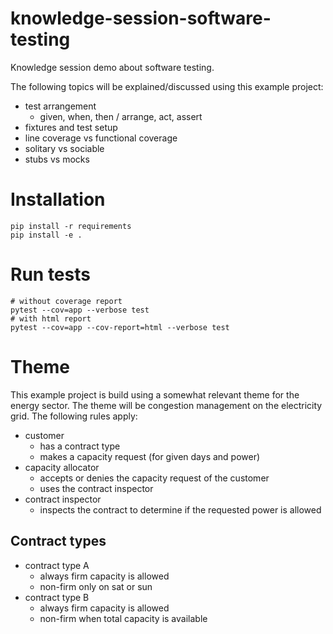 # knowledge-session-software-testing

Knowledge session demo about software testing.

The following topics will be explained/discussed using this example project:

* test arrangement
  * given, when, then / arrange, act, assert
* fixtures and test setup
* line coverage vs functional coverage
* solitary vs sociable
* stubs vs mocks

# Installation

```shell
pip install -r requirements
pip install -e .
```

# Run tests

```shell
# without coverage report
pytest --cov=app --verbose test
# with html report
pytest --cov=app --cov-report=html --verbose test
```

# Theme

This example project is build using a somewhat relevant theme for the energy sector. The theme will be congestion management on the electricity grid. The following rules apply:


* customer
  * has a contract type
  * makes a capacity request (for given days and power)
* capacity allocator
  * accepts or denies the capacity request of the customer
  * uses the contract inspector
* contract inspector
  * inspects the contract to determine if the requested power is allowed

## Contract types

* contract type A
    * always firm capacity is allowed
    * non-firm only on sat or sun
* contract type B
    * always firm capacity is allowed
    * non-firm when total capacity is available
